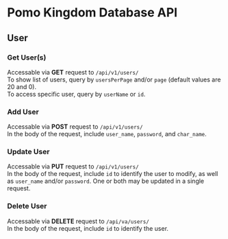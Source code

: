 # Pomo Kingdom Database API
## User
### Get User(s)
Accessable via **GET** request to `/api/v1/users/`<br>
To show list of users, query by `usersPerPage` and/or `page` (default values are 20 and 0).<br>
To access specific user, query by `userName` or `id`.

### Add User
Accessable via **POST** request to `/api/v1/users/`<br>
In the body of the request, include `user_name`, `password`, and `char_name`.

### Update User
Accessable via **PUT** request to `/api/v1/users/`<br>
In the body of the request, include `id` to identify the user to modify, as well as `user_name` and/or `password`. One or both may be updated in a single request.

### Delete User
Accessable via **DELETE** request to `/api/va/users/`<br>
In the body of the request, include `id` to identify the user.